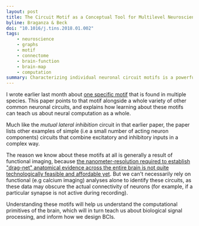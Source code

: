 ```yaml
---
layout: post
title: The Circuit Motif as a Conceptual Tool for Multilevel Neuroscience
byline: Braganza & Beck
doi: "10.1016/j.tins.2018.01.002"
tags:
    - neuroscience
    - graphs
    - motif
    - connectome
    - brain-function
    - brain-map
    - computation
summary: Characterizing individual neuronal circuit motifs is a powerful way of understanding the computational primitives of the brain.
---
```


I wrote earlier last month about [one specific motif](http://blog.jordan.matelsky.com/365papers/179/) that is found in multiple species. This paper points to that motif alongside a whole variety of other common neuronal circuits, and explains how learning about these motifs can teach us about neural computation as a whole.

Much like the _mutual lateral inhibition_ circuit in that earlier paper, the paper lists other examples of simple (i.e a small number of acting neuron components) circuits that combine excitatory and inhibitory inputs in a complex way.

The reason we know about these motifs at all is generally a result of functional imaging, because [the nanometer-resolution required to establish "drag-net" anatomical evidence across the entire brain is not quite technologically feasible and affordable yet](http://blog.jordan.matelsky.com/365papers/tag/#electron-microscopy). But we can't necessarily rely on functional (e.g calcium imaging) analyses alone to identify these circuits, as these data may obscure the actual connectivity of neurons (for example, if a particular synapse is not active during recording).

Understanding these motifs will help us understand the computational primitives of the brain, which will in turn teach us about biological signal processing, and inform how we design BCIs.
